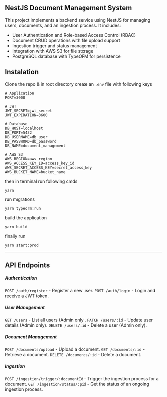 ## NestJS Document Management System

This project implements a backend service using NestJS for managing users, documents, and an ingestion process. It includes:

- User Authentication and Role-based Access Control (RBAC)
- Document CRUD operations with file upload support
- Ingestion trigger and status management
- Integration with AWS S3 for file storage
- PostgreSQL database with TypeORM for persistence

## Instalation

Clone the repo & in root directory create an `.env` file with following keys

```
# Application
PORT=3000

# JWT
JWT_SECRET=jwt_secret
JWT_EXPIRATION=3600

# Database
DB_HOST=localhost
DB_PORT=5432
DB_USERNAME=db_user
DB_PASSWORD=db_password
DB_NAME=document_management

# AWS S3
AWS_REGION=aws_region
AWS_ACCESS_KEY_ID=access_key_id
AWS_SECRET_ACCESS_KEY=secret_access_key
AWS_BUCKET_NAME=bucket_name

```

then in terminal run following cmds

```
yarn
```

run migrations

```
yarn typeorm:run
```

build the application

```
yarn build
```

finally run

```
yarn start:prod
```

---

## API Endpoints

##### Authentication

`POST /auth/register` - Register a new user.
`POST /auth/login` - Login and receive a JWT token.

##### User Management

`GET /users` - List all users (Admin only).
`PATCH /users/:id` - Update user details (Admin only).
`DELETE /users/:id` - Delete a user (Admin only).

##### Document Management

`POST /documents/upload` - Upload a document.
`GET /documents/:id` - Retrieve a document.
`DELETE /documents/:id` - Delete a document.

##### Ingestion

`POST /ingestion/trigger/:documentId` - Trigger the ingestion process for a document.
`GET /ingestion/status/:pid` - Get the status of an ongoing ingestion process.
